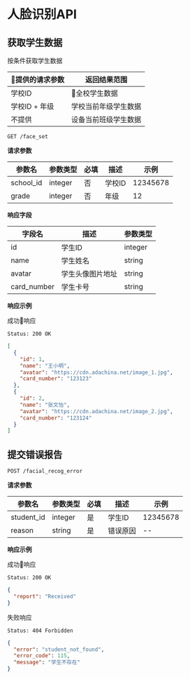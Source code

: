# 人脸识别API

## 获取学生数据

按条件获取学生数据

| 提供的请求参数 | 返回结果范围 |
| -- | -- |
| 学校ID | 全校学生数据 |
| 学校ID + 年级 | 学校当前年级学生数据 |
| 不提供 | 设备当前班级学生数据 |

```
GET /face_set
```

**请求参数**

| 参数名 | 参数类型 | 必填 | 描述 | 示例 |
| --- | --- | --- | --- | --- |
| school_id | integer | 否 | 学校ID | 12345678 |
| grade | integer | 否 | 年级 | 12 |

**响应字段**

| 字段名 | 描述 | 参数类型 |
| --- | --- | --- |
| id | 学生ID | integer |
| name | 学生姓名 |  string |
| avatar | 学生头像图片地址 | string |
| card_number | 学生卡号 | string |

**响应示例**

成功响应

```
Status: 200 OK
```

```json
[
  {
    "id": 1,
    "name": "王小明",
    "avatar": "https://cdn.adachina.net/image_1.jpg",
    "card_number": "123123"
  },
  {
    "id": 2,
    "name": "张文怡",
    "avatar": "https://cdn.adachina.net/image_2.jpg",
    "card_number": "123124"
  }
]
```

## 提交错误报告

```
POST /facial_recog_error
```

**请求参数**

| 参数名 | 参数类型 | 必填 | 描述 | 示例 |
| --- | --- | --- | --- | --- |
| student_id | integer | 是 | 学生ID | 12345678 |
| reason | string | 是 | 错误原因 | -- |

**响应示例**

成功响应

```
Status: 200 OK
```

```json
{
  "report": "Received"
}
```
失败响应

```
Status: 404 Forbidden
```

```json
{
  "error": "student_not_found",
  "error_code": 115,
  "message": "学生不存在"
}
```
